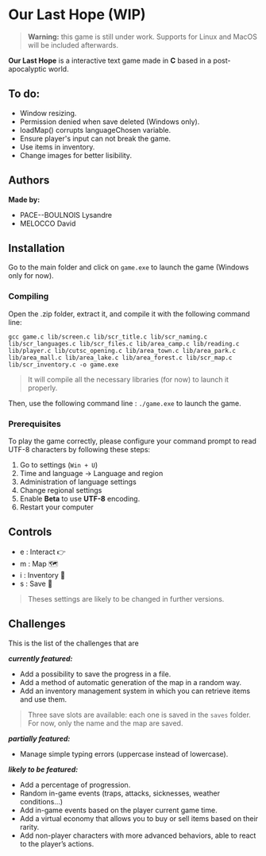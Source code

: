 # Our Last Hope (WIP)
>**Warning:** this game is still under work.
Supports for Linux and MacOS will be included afterwards.

**Our Last Hope** is a interactive text game made in **C** based in a post-apocalyptic world.

## To do:

- Window resizing.
- Permission denied when save deleted (Windows only).
- loadMap() corrupts languageChosen variable.
- Ensure player's input can not break the game.
- Use items in inventory.
- Change images for better lisibility.

## Authors

**Made by:**
- PACE--BOULNOIS Lysandre
- MELOCCO David

## Installation

Go to the main folder and click on ```game.exe``` to launch the game (Windows only for now).

### Compiling

Open the .zip folder, extract it, and compile it with the following command line:

```gcc game.c lib/screen.c lib/scr_title.c lib/scr_naming.c lib/scr_languages.c lib/scr_files.c lib/area_camp.c lib/reading.c lib/player.c lib/cutsc_opening.c lib/area_town.c lib/area_park.c lib/area_mall.c lib/area_lake.c lib/area_forest.c lib/scr_map.c lib/scr_inventory.c -o game.exe```

>It will compile all the necessary libraries (for now) to launch it properly.

Then, use the following command line : ```./game.exe``` to launch the game.


### Prerequisites

To play the game correctly, please configure your command prompt to read UTF-8 characters by following these steps:

1. Go to settings (```Win + U```) 
2. Time and language -> Language and region
3. Administration of language settings
4. Change regional settings
5. Enable **Beta** to use **UTF-8** encoding.
6. Restart your computer

## Controls
- e : Interact 👉
- m : Map 🗺️
- i : Inventory 🎒
- s : Save 💾

>Theses settings are likely to be changed in further versions.

## Challenges

This is the list of the challenges that are

***currently featured:***
- Add a possibility to save the progress in a file.
- Add a method of automatic generation of the map in a random way.
- Add an inventory management system in which you can retrieve items and use them.

> Three save slots are available: each one is saved in the ```saves``` folder. For now, only the name and the map are saved.

***partially featured:***
- Manage simple typing errors (uppercase instead of lowercase).

***likely to be featured:***
- Add a percentage of progression.
- Random in-game events (traps, attacks, sicknesses, weather conditions...)
- Add in-game events based on the player current game time.
- Add a virtual economy that allows you to buy or sell items based on their rarity.
- Add non-player characters with more advanced behaviors, able to react to the player’s actions.
